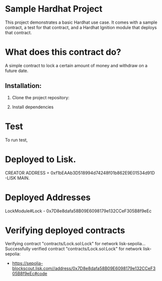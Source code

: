 # Sample Hardhat Project

This project demonstrates a basic Hardhat use case. It comes with a sample contract, a test for that contract, and a Hardhat Ignition module that deploys that contract.

# What does this contract do?

A simple contract to lock a certain amount of money and withdraw on a future date.

## Installation:

1. Clone the project repository:

2. Install dependencies

# Test

To run test,

# Deployed to Lisk.

CREATOR ADDRESS = 0xf1bEAAb3D518994d74248f01b862E9E01534d91D -LISK MAIN.

# Deployed Addresses

LockModule#Lock - 0x7D8e8dafa58B09E6098179e132CCeF305B8f9eEc

# Verifying deployed contracts

Verifying contract "contracts/Lock.sol:Lock" for network lisk-sepolia...
Successfully verified contract "contracts/Lock.sol:Lock" for network lisk-sepolia:

- https://sepolia-blockscout.lisk.com//address/0x7D8e8dafa58B09E6098179e132CCeF305B8f9eEc#code
